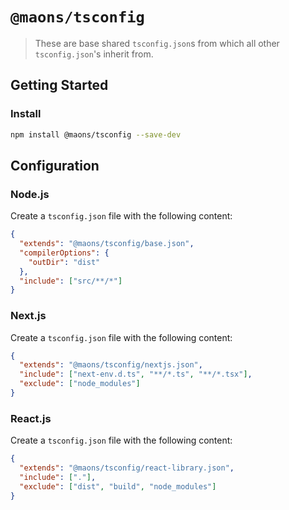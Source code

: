 # `@maons/tsconfig`

> These are base shared `tsconfig.json`s from which all other `tsconfig.json`'s inherit from.

## Getting Started

### Install

```bash
npm install @maons/tsconfig --save-dev
```

## Configuration

### Node.js

Create a `tsconfig.json` file with the following content:

```json
{
  "extends": "@maons/tsconfig/base.json",
  "compilerOptions": {
    "outDir": "dist"
  },
  "include": ["src/**/*"]
}
```

### Next.js

Create a `tsconfig.json` file with the following content:

```json
{
  "extends": "@maons/tsconfig/nextjs.json",
  "include": ["next-env.d.ts", "**/*.ts", "**/*.tsx"],
  "exclude": ["node_modules"]
}
```

### React.js

Create a `tsconfig.json` file with the following content:

```json
{
  "extends": "@maons/tsconfig/react-library.json",
  "include": ["."],
  "exclude": ["dist", "build", "node_modules"]
}
```